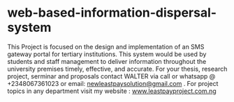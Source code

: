 # web-based-information-dispersal-system

This Project is focused on the design and implementation of an SMS gateway portal for tertiary institutions. This system would be used by students and staff management to deliver information throughout the university premises timely, effective, and accurate. 
For your thesis, research project, serminar and proposals contact WALTER via call or whatsapp @ +2348067361023 or email: newleastpaysolution@gmail.com . For project topics in any department visit my website : www.leastpayproject.com.ng


